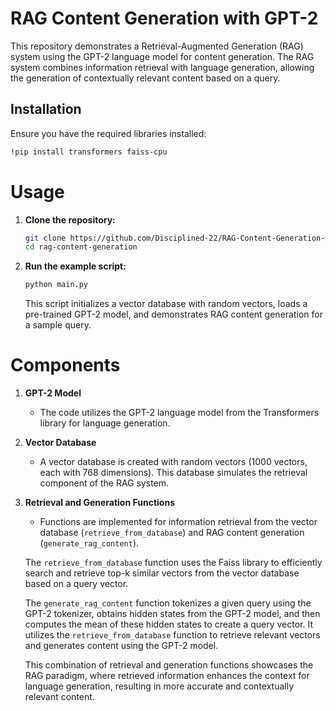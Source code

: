 # RAG Content Generation with GPT-2

This repository demonstrates a Retrieval-Augmented Generation (RAG) system using the GPT-2 language model for content generation. The RAG system combines information retrieval with language generation, allowing the generation of contextually relevant content based on a query.

## Installation

Ensure you have the required libraries installed:

```bash
!pip install transformers faiss-cpu
```

# Usage

1. **Clone the repository:**

    ```bash
    git clone https://github.com/Disciplined-22/RAG-Content-Generation-with-GPT2.git
    cd rag-content-generation
    ```

2. **Run the example script:**

    ```bash
    python main.py
    ```

    This script initializes a vector database with random vectors, loads a pre-trained GPT-2 model, and demonstrates RAG content generation for a sample query.

# Components

1. **GPT-2 Model**

    - The code utilizes the GPT-2 language model from the Transformers library for language generation.

2. **Vector Database**

    - A vector database is created with random vectors (1000 vectors, each with 768 dimensions). This database simulates the retrieval component of the RAG system.

3. **Retrieval and Generation Functions**

    - Functions are implemented for information retrieval from the vector database (`retrieve_from_database`) and RAG content generation (`generate_rag_content`).

    The `retrieve_from_database` function uses the Faiss library to efficiently search and retrieve top-k similar vectors from the vector database based on a query vector.

    The `generate_rag_content` function tokenizes a given query using the GPT-2 tokenizer, obtains hidden states from the GPT-2 model, and then computes the mean of these hidden states to create a query vector. It utilizes the `retrieve_from_database` function to retrieve relevant vectors and generates content using the GPT-2 model.

    This combination of retrieval and generation functions showcases the RAG paradigm, where retrieved information enhances the context for language generation, resulting in more accurate and contextually relevant content.

